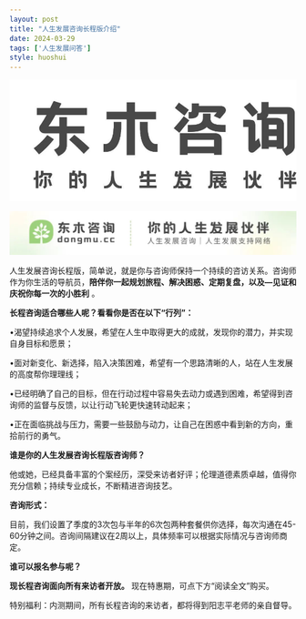 ```yaml
---
layout: post
title: "人生发展咨询长程版介绍"
date: 2024-03-29
tags: ['人生发展问答']
style: huoshui
---
```


![](/assets/post_images/2024-03-29-17319184168190.085861604575459.jpeg)



![](/assets/post_images/2024-03-29-17319184166590.6415395559940265.jpeg)

人生发展咨询长程版，简单说，就是你与咨询师保持一个持续的咨访关系。咨询师作为你生活的导航员，**陪伴你一起规划旅程、解决困惑、定期复盘，以及—见证和庆祝你每一次的小胜利**
。

  

**长程咨询适合哪些人呢？看看你是否在以下“行列”：**

•渴望持续追求个人发展，希望在人生中取得更大的成就，发现你的潜力，并实现自身目标和愿景；

  

•面对新变化、新选择，陷入决策困难，希望有一个思路清晰的人，站在人生发展的高度帮你理理线；

  

•已经明确了自己的目标，但在行动过程中容易失去动力或遇到困难，希望得到咨询师的监督与反馈，以让行动飞轮更快速转动起来；

  

•正在面临挑战与压力，需要一些鼓励与动力，让自己在困惑中看到新的方向，重拾前行的勇气。

  

**谁是你的人生发展咨询长程版咨询师？**

他或她，已经具备丰富的个案经历，深受来访者好评；伦理道德素质卓越，值得你充分信赖；持续专业成长，不断精进咨询技艺。

  

**咨询形式：**

目前，我们设置了季度的3次包与半年的6次包两种套餐供你选择，每次沟通在45-60分钟之间。咨询间隔建议在2周以上，具体频率可以根据实际情况与咨询师商定。

  

**谁可以报名参与呢？**

**现长程咨询面向所有来访者开放。** 现在特惠期，可点下方“阅读全文”购买。

  

特别福利：内测期间，所有长程咨询的来访者，都将得到阳志平老师的亲自督导。